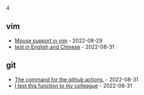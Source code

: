 <!-- count starts -->4<!-- count ends -->

<!-- index starts -->
## vim

* [Mouse support in vim](https://github.com/stefanzweig/scratch/blob/main/vim/mouse-support-in-vim.md) - 2022-08-29
* [test in English and Chinese](https://github.com/stefanzweig/scratch/blob/main/vim/test-in-both-langs.md) - 2022-08-31

## git

* [The command for the github actions.](https://github.com/stefanzweig/scratch/blob/main/git/update-readme-in-github-actions.md) - 2022-08-31
* [I test this function to my colleague](https://github.com/stefanzweig/scratch/blob/main/git/demo-snapshot.md) - 2022-08-31
<!-- index ends -->
